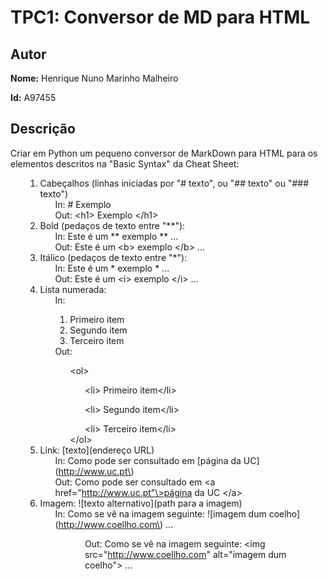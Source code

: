 # TPC1: Conversor de MD para HTML

## Autor

**Nome:** Henrique Nuno Marinho Malheiro

**Id:** A97455

## Descrição

Criar em Python um pequeno conversor de MarkDown para HTML para os elementos descritos na "Basic Syntax" da Cheat Sheet:
    <ol>
        <ol>
            <li>Cabeçalhos (linhas iniciadas por "# texto", ou "## texto" ou "### texto")
                <ol>In: # Exemplo </ol>
                <ol>Out: \<h1> Exemplo \</h1></ol>
            </li>
            <li>Bold (pedaços de texto entre "**"):
                <ol>In: Este é um \** exemplo \** ...</ol>
                <ol>Out: Este é um \<b> exemplo \</b> ...</ol>
            </li>
            <li>Itálico (pedaços de texto entre "*"):
                <ol>In: Este é um \* exemplo \* ...</ol>
                <ol>Out: Este é um \<i> exemplo \</i> ...</ol>
            </li>
            <li>Lista numerada:
                <ol>
                    In: 
                    <ol>
                        <li> Primeiro item
                        </li>
                        <li> Segundo item
                        </li>
                        <li> Terceiro item
                        </li>
                    </ol>
                    Out:
                    <ol> 
                        \<ol>
                        <ol>\<li> Primeiro item\</li></ol>
                        <ol>\<li> Segundo item\</li></ol>
                        <ol>\<li> Terceiro item\</li></ol>
                        \</ol>
                    </ol> 
                </ol>
            </li>
            <li>Link: [texto](endereço URL)
                <ol> In: Como pode ser consultado em \[página da UC\]\(http://www.uc.pt\)</ol>
                <ol> Out: Como pode ser consultado em \<a href="http://www.uc.pt"\>página da UC \</a></ol>
            </li>
            <li>Imagem: ![texto alternativo](path para a imagem)
                <ol>In: Como se vê na imagem seguinte: \![imagem dum coelho\]\(http://www.coellho.com\) ... <ol>
                <ol>Out: Como se vê na imagem seguinte: \<img src="http://www.coellho.com" alt="imagem dum coelho"\> ...</ol>
            </li>
        </ol>
    </ol>
